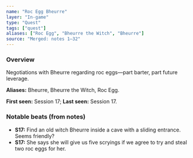 ```yaml
---
name: "Roc Egg Bheurre"
layer: "In-game"
type: "Quest"
tags: ["quest"]
aliases: ["Roc Egg", "Bheurre the Witch", "Bheurre"]
source: "Merged: notes 1–32"
---
```

### Overview
Negotiations with Bheurre regarding roc eggs—part barter, part future leverage.

**Aliases:** Bheurre, Bheurre the Witch, Roc Egg.

**First seen:** Session 17; **Last seen:** Session 17.

### Notable beats (from notes)
- **S17:** Find an old witch Bheurre inside a cave with a sliding entrance. Seems friendly?
- **S17:** She says she will give us five scryings if we agree to try and steal two roc eggs for her.
